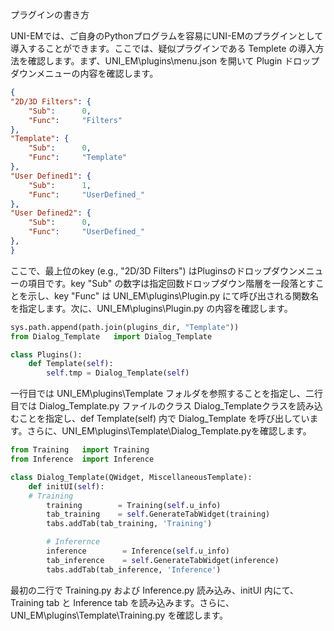 プラグインの書き方

UNI-EMでは、ご自身のPythonプログラムを容易にUNI-EMのプラグインとして導入することができます。ここでは、疑似プラグインである Templete の導入方法を確認します。まず、UNI_EM\plugins\menu.json を開いて Plugin ドロップダウンメニューの内容を確認します。
```json
{
"2D/3D Filters": {
	"Sub":		0,
	"Func":		"Filters"
},
"Template": {
	"Sub":		0,
	"Func":		"Template"
},
"User Defined1": {
	"Sub":		1,
	"Func":		"UserDefined_"
},
"User Defined2": {
	"Sub":		0,
	"Func":		"UserDefined_"
},
}
```
ここで、最上位のkey (e.g., "2D/3D Filters") はPluginsのドロップダウンメニューの項目です。key "Sub" の数字は指定回数ドロップダウン階層を一段落とすことを示し、key "Func" は UNI_EM\plugins\Plugin.py にて呼び出される関数名を指定します。次に、UNI_EM\plugins\Plugin.py の内容を確認します。
```python
sys.path.append(path.join(plugins_dir, "Template"))
from Dialog_Template   import Dialog_Template

class Plugins():
    def Template(self):
        self.tmp = Dialog_Template(self)
```
一行目では UNI_EM\plugins\Template フォルダを参照することを指定し、二行目では Dialog_Template.py ファイルのクラス Dialog_Templateクラスを読み込むことを指定し、def Template(self) 内で Dialog_Template を呼び出しています。さらに、UNI_EM\plugins\Template\Dialog_Template.pyを確認します。
```python
from Training   import Training
from Inference  import Inference

class Dialog_Template(QWidget, MiscellaneousTemplate):
    def initUI(self):
	# Training
        training        = Training(self.u_info)
        tab_training    = self.GenerateTabWidget(training)
        tabs.addTab(tab_training, 'Training')

        # Inferernce
        inference        = Inference(self.u_info)
        tab_inference    = self.GenerateTabWidget(inference)
        tabs.addTab(tab_inference, 'Inference')
```
最初の二行で Training.py および Inference.py 読み込み、initUI 内にて、Training tab と Inference tab を読み込みます。さらに、UNI_EM\plugins\Template\Training.py を確認します。




